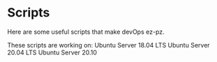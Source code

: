 # Scripts
Here are some useful scripts that make devOps ez-pz.

These scripts are working on:
Ubuntu Server 18.04 LTS
Ubuntu Server 20.04 LTS
Ubuntu Server 20.10
